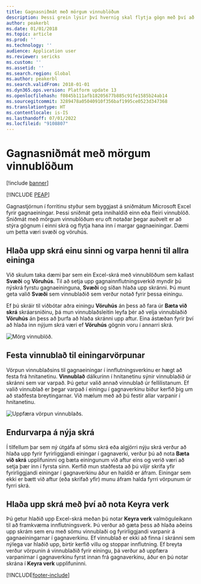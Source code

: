 ```yaml
---
title: Gagnasniðmát með mörgum vinnublöðum
description: Þessi grein lýsir því hvernig skal flytja gögn með því að nota Excel gagnaeiningasniðmát inn í fjármála- og reksturs.
author: peakerbl
ms.date: 01/01/2018
ms.topic: article
ms.prod: ''
ms.technology: ''
audience: Application user
ms.reviewer: sericks
ms.custom: ''
ms.assetid: ''
ms.search.region: Global
ms.author: peakerbl
ms.search.validFrom: 2018-01-01
ms.dyn365.ops.version: Platform update 13
ms.openlocfilehash: f0845b111afb18205677b885c91fe1585b24ab14
ms.sourcegitcommit: 3289478a05040910f356baf1995ce0523d347368
ms.translationtype: HT
ms.contentlocale: is-IS
ms.lasthandoff: 07/01/2022
ms.locfileid: "9108807"
---
```

# <a name="data-templates-with-multiple-worksheets"></a>Gagnasniðmát með mörgum vinnublöðum

[!include [banner](../includes/banner.md)]


[!INCLUDE [PEAP](../../../includes/peap-1.md)]

Gagnastjórnun í forritinu styður sem byggjast á sniðmátum Microsoft Excel fyrir gagnaeiningar. Þessi sniðmát geta innihaldið einn eða fleiri vinnublöð. Sniðmát með mörgum vinnublöðum eru oft notaðar þegar auðvelt er að stýra gögnum í einni skrá og flytja hana inn í margar gagnaeiningar. Dæmi um þetta væri svæði og vöruhús.

## <a name="upload-a-file-once-and-map-it-to-all-entities"></a>Hlaða upp skrá einu sinni og varpa henni til allra eininga
Við skulum taka dæmi þar sem ein Excel-skrá með vinnublöðum sem kallast **Svæði** og **Vöruhús**. Til að setja upp gagnainnflutningsverkið myndir þú nýskrá fyrstu gagnaeininguna, **Svæði** og síðan hlaða upp skránni. Þú munt geta valið **Svæði** sem vinnublaðið sem verður notað fyrir þessa einingu.

Ef þú skráir til viðbótar aðra einingu **Vöruhús** án þess að fara úr **Bæta við skrá** skráarsniðinu, þá mun vinnublaðsleitin leyfa þér að velja vinnublaðið **Vöruhús** án þess að þurfa að hlaða skránni upp aftur. Eina ástæðan fyrir því að hlaða inn nýjum skrá væri ef **Vöruhús** gögnin voru í annarri skrá.

![Mörg vinnublöð.](./media/AddFileMultipleWorkSheets.png)

## <a name="fix-worksheet-to-entity-mapping"></a>Festa vinnublað til einingarvörpunar

Vörpun vinnublaðsins til gagnaeiningar í innflutningsverkinu er hægt að festa frá hnitanetinu. **Vinnublað** dálkurinn í hnitanetinu sýnir vinnublaðið úr skránni sem var varpað. Þú getur valið annað vinnublað úr fellilistanum. Ef valið vinnublað er þegar varpað í einingu í gagnaverkinu biður kerfið þig um að staðfesta breytingarnar. Við mælum með að þú festir allar varpanir í hnitanetinu.

![Uppfæra vörpun vinnublaðs.](./media/UpdateMappings.png)

## <a name="re-map-to-a-new-file"></a>Endurvarpa á nýja skrá

Í tilfellum þar sem ný útgáfa af sömu skrá eða algjörri nýju skrá verður að hlaða upp fyrir fyrirliggjandi einingar í gagnaverki, verður þú að nota **Bæta við skrá** upplifuninni og bæta einingunum við aftur eins og verið væri að setja þær inn í fyrsta sinn. Kerfið mun staðfesta að þú viljir skrifa yfir fyrirliggjandi einingar í gagnaverkinu áður en haldið er áfram. Einingar sem ekki er bætt við aftur (eða skrifað yfir) munu áfram halda fyrri vörpunum úr fyrri skrá.

## <a name="upload-a-file-using-run-project"></a>Hlaða upp skrá með því að nota Keyra verk

Þú getur hlaðið upp Excel-skrá meðan þú notar **Keyra verk** valmöguleikann til að framkvæma innflutningsverk. Þú verður að gæta þess að hlaða aðeins upp skrám sem eru með sömu vinnublaði og fyrirliggjandi varpanir á gagnaeiningarnar í gagnaverkinu. Ef vinnublað er ekki að finna í skránni sem nýlega var hlaðið upp, birtir kerfið villu og stoppar innflutning. Ef breyta verður vörpunin á vinnublaðið fyrir einingu, þá verður að uppfæra varpanirnar í gagnaverkinu fyrst innan frá gagnaverkinu, áður en þú notar skrána í **Keyra verk** upplifuninni.


[!INCLUDE[footer-include](../../../includes/footer-banner.md)]

